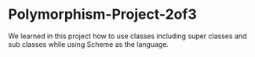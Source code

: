 # Polymorphism-Project-2of3
We learned in this project how to use classes including super classes and sub classes while using Scheme as the language.
